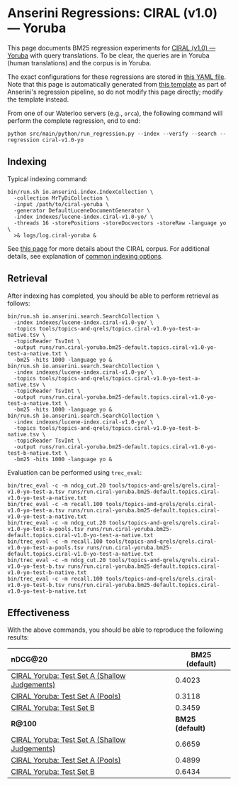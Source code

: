 # Anserini Regressions: CIRAL (v1.0) &mdash; Yoruba

This page documents BM25 regression experiments for [CIRAL (v1.0) &mdash; Yoruba](https://github.com/ciralproject/ciral) with query translations. To be clear, the queries are in Yoruba (human translations) and the corpus is in Yoruba.

The exact configurations for these regressions are stored in [this YAML file](../../src/main/resources/regression/ciral-v1.0-yo.yaml).
Note that this page is automatically generated from [this template](../../src/main/resources/docgen/templates/ciral-v1.0-yo.template) as part of Anserini's regression pipeline, so do not modify this page directly; modify the template instead.

From one of our Waterloo servers (e.g., `orca`), the following command will perform the complete regression, end to end:

```
python src/main/python/run_regression.py --index --verify --search --regression ciral-v1.0-yo
```

## Indexing

Typical indexing command:

```
bin/run.sh io.anserini.index.IndexCollection \
  -collection MrTyDiCollection \
  -input /path/to/ciral-yoruba \
  -generator DefaultLuceneDocumentGenerator \
  -index indexes/lucene-index.ciral-v1.0-yo/ \
  -threads 16 -storePositions -storeDocvectors -storeRaw -language yo \
  >& logs/log.ciral-yoruba &
```

See [this page](https://github.com/ciralproject/ciral) for more details about the CIRAL corpus.
For additional details, see explanation of [common indexing options](../../docs/common-indexing-options.md).

## Retrieval

After indexing has completed, you should be able to perform retrieval as follows:

```
bin/run.sh io.anserini.search.SearchCollection \
  -index indexes/lucene-index.ciral-v1.0-yo/ \
  -topics tools/topics-and-qrels/topics.ciral-v1.0-yo-test-a-native.tsv \
  -topicReader TsvInt \
  -output runs/run.ciral-yoruba.bm25-default.topics.ciral-v1.0-yo-test-a-native.txt \
  -bm25 -hits 1000 -language yo &
bin/run.sh io.anserini.search.SearchCollection \
  -index indexes/lucene-index.ciral-v1.0-yo/ \
  -topics tools/topics-and-qrels/topics.ciral-v1.0-yo-test-a-native.tsv \
  -topicReader TsvInt \
  -output runs/run.ciral-yoruba.bm25-default.topics.ciral-v1.0-yo-test-a-native.txt \
  -bm25 -hits 1000 -language yo &
bin/run.sh io.anserini.search.SearchCollection \
  -index indexes/lucene-index.ciral-v1.0-yo/ \
  -topics tools/topics-and-qrels/topics.ciral-v1.0-yo-test-b-native.tsv \
  -topicReader TsvInt \
  -output runs/run.ciral-yoruba.bm25-default.topics.ciral-v1.0-yo-test-b-native.txt \
  -bm25 -hits 1000 -language yo &
```

Evaluation can be performed using `trec_eval`:

```
bin/trec_eval -c -m ndcg_cut.20 tools/topics-and-qrels/qrels.ciral-v1.0-yo-test-a.tsv runs/run.ciral-yoruba.bm25-default.topics.ciral-v1.0-yo-test-a-native.txt
bin/trec_eval -c -m recall.100 tools/topics-and-qrels/qrels.ciral-v1.0-yo-test-a.tsv runs/run.ciral-yoruba.bm25-default.topics.ciral-v1.0-yo-test-a-native.txt
bin/trec_eval -c -m ndcg_cut.20 tools/topics-and-qrels/qrels.ciral-v1.0-yo-test-a-pools.tsv runs/run.ciral-yoruba.bm25-default.topics.ciral-v1.0-yo-test-a-native.txt
bin/trec_eval -c -m recall.100 tools/topics-and-qrels/qrels.ciral-v1.0-yo-test-a-pools.tsv runs/run.ciral-yoruba.bm25-default.topics.ciral-v1.0-yo-test-a-native.txt
bin/trec_eval -c -m ndcg_cut.20 tools/topics-and-qrels/qrels.ciral-v1.0-yo-test-b.tsv runs/run.ciral-yoruba.bm25-default.topics.ciral-v1.0-yo-test-b-native.txt
bin/trec_eval -c -m recall.100 tools/topics-and-qrels/qrels.ciral-v1.0-yo-test-b.tsv runs/run.ciral-yoruba.bm25-default.topics.ciral-v1.0-yo-test-b-native.txt
```

## Effectiveness

With the above commands, you should be able to reproduce the following results:

| **nDCG@20**                                                                                                  | **BM25 (default)**|
|:-------------------------------------------------------------------------------------------------------------|-----------|
| [CIRAL Yoruba: Test Set A (Shallow Judgements)](https://huggingface.co/datasets/CIRAL/ciral)                 | 0.4023    |
| [CIRAL Yoruba: Test Set A (Pools)](https://huggingface.co/datasets/CIRAL/ciral)                              | 0.3118    |
| [CIRAL Yoruba: Test Set B](https://huggingface.co/datasets/CIRAL/ciral)                                      | 0.3459    |
| **R@100**                                                                                                    | **BM25 (default)**|
| [CIRAL Yoruba: Test Set A (Shallow Judgements)](https://huggingface.co/datasets/CIRAL/ciral)                 | 0.6659    |
| [CIRAL Yoruba: Test Set A (Pools)](https://huggingface.co/datasets/CIRAL/ciral)                              | 0.4899    |
| [CIRAL Yoruba: Test Set B](https://huggingface.co/datasets/CIRAL/ciral)                                      | 0.6434    |
